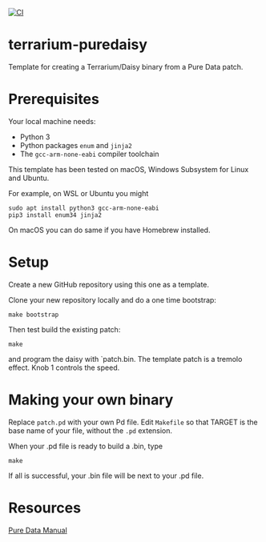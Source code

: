 [![CI](https://github.com/rhaleblian/terrarium-puredaisy/actions/workflows/CI.yml/badge.svg)](https://github.com/rhaleblian/terrarium-puredaisy/actions/workflows/CI.yml)

# terrarium-puredaisy

Template for creating a Terrarium/Daisy binary from a Pure Data patch.


# Prerequisites

Your local machine needs:

* Python 3
* Python packages `enum` and `jinja2`
* The `gcc-arm-none-eabi` compiler toolchain

This template has been tested on macOS, Windows Subsystem for Linux
and Ubuntu.

For example, on WSL or Ubuntu you might

    sudo apt install python3 gcc-arm-none-eabi
    pip3 install enum34 jinja2

On macOS you can do same if you have Homebrew installed.


# Setup

Create a new GitHub repository using this one as a template.

Clone your new repository locally and do a one time bootstrap:

    make bootstrap

Then test build the existing patch:

    make

and program the daisy with `patch.bin.  The template patch is a
tremolo effect. Knob 1 controls the speed.


# Making your own binary

Replace `patch.pd` with your own Pd file.
Edit `Makefile` so that TARGET is the base name of your file,
without the `.pd` extension.

When your .pd file is ready to build a .bin, type

    make
    
If all is successful, your .bin file will be next to your .pd file.


# Resources

[Pure Data Manual](http://write.flossmanuals.net/pure-data/introduction2/)

